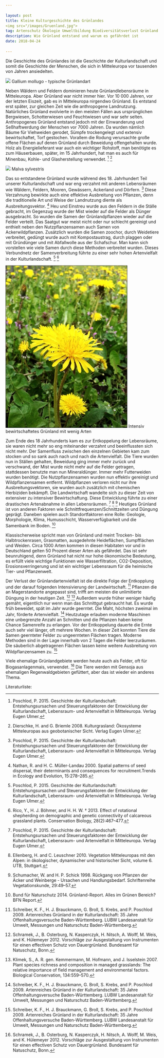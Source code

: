 ```yaml
---

layout: post
title: Kleine Kulturgeschichte des Grünlandes
<img src="/images/Gruenland.jpg">
tag: Artenschutz Ökologie Umweltbildung Biodiversitätsverlust Grünland Kulturlandschaft Kulturgeschichte
description: Wie Grünland entstand und warum es gefährdet ist
date: 2018-04-24

---
```


Die Geschichte des Grünlandes ist die Geschichte der Kulturlandschaft und somit die Geschichte der Menschen, die sich in Mitteleuropa vor tausenden von Jahren ansiedelten.

<span class="image right">
<img src="/images/GalliumMollugo.jpg">
Gallium mollugo - typische Grünlandart
</span>

Neben Wäldern und Feldern dominieren heute Grünlandlebensräume in Mitteleuropa. Aber Grünland war nicht immer hier. Vor 10 000 Jahren, vor der letzten Eiszeit, gab es in Mitteleuropa nirgendwo Grünland. Es entstand erst später, zur gleichen Zeit wie die anthropogene Landnutzung. Natürliches Grünland evolvierte in den meisten Fällen aus ursprünglichen Bergwiesen, Schotterwiesen und Feuchtwiesen und war sehr selten. Anthropogenes Grünland entstand jedoch mit der Einwanderung und Seßhaftwerdung der Menschen vor 7000 Jahren. Da wurden nämlich Bäume für Viehweiden gerodet, Sümpfe trockengelegt und extensiv bewirtschaftet, Torf gestochen. Vorallem die Rodung verursachte große offene Flächen auf denen Grünland durch Beweidung offengehalten wurde. Holz als Energielieferant war auch ein wichtiger Rohstoff, man benötigte es zum Häuserbauen, später, im 15 Jahrhundert, hat man es auch für Minenbau, Kohle- und Glasherstellung verwendet. [^Poschlod2015] [^DierschkeundBriemle2008]

<span class="image right">
<img src="/images/MalvaSylvestris2.jpg">
Malva sylvestris
</span>

Das so entstandene Grünland wurde während des 18. Jahrhundert Teil unserer Kulturlandschaft und war eng verzahnt mit anderen Lebensräumen wie Wäldern, Feldern, Mooren, Gewässern, Ackerland und Dörfern. [^Poschlod2015] Diese Verzahnung bewirkte auch eine effektive Ausbreitung von Pflanzen, denn die traditionelle Art und Weise der Landnutzung diente als Ausbreitungsvektor. [^Nathan2000] Heu und Einstreu wurde aus den Feldern in die Ställe gebracht, im Gegenzug wurde der Mist wieder auf die Felder als Dünger ausgebracht. So wurden die Samen der Grünlandpflanzen wieder auf die Felder verteilt. Das Saatgut war meist nicht oder nur schlecht gereinigt und enthielt neben den Nutzpflanzensamen auch Samen von Ackerwildpflanzen. Zusätzlich wurden die Samen zoochor, durch Weidetiere verbreitet, gedüngt wurde auch mit Kompostaustrag, durch plaggen oder mit Gründünger und mit Abfallwolle aus der Schafschur. Man kann sich vorstellen wie viele Samen durch diese Methoden verbreitet wurden. Dieses Verbundnetz der Samenverbreitung führte zu einer sehr hohen Artenvielfalt in der Kulturlandschaft. [^Poschlod2015] [^Rico2013]

<span class="image right">
<img src="/images/Loewenzahn.jpg">
Intensiv bewirtschaftetes Grünland mit wenig Arten
</span>

Zum Ende des 18 Jahrhunderts kam es zur Entkoppelung der Lebensräume, sie waren nicht mehr so eng miteinander verzahnt und beeinflussten sich nicht mehr. Der Samenfluss zwischen den einzelnen Gebieten kam zum stocken und so sank auch nach und nach die Artenvielfalt. Die Tiere wurden nun in Ställen gehalten, Beweidung ging immer mehr zurück und verschwand, der Mist wurde nicht mehr auf die Felder getragen, stattdessen benutzte man nun Mineraldünger. Immer mehr Futterweiden wurden benötigt. Die Nutzpflanzensamen wurden nun effektiv gereinigt und Wildpflanzensamen entfernt. Wildpflanzen verloren nicht nur ihre Ausbreitungsvektoren, sie wurden auch zusätzlich mit chemischen Herbiziden bekämpft. Die Landwirtschaft wandelte sich zu dieser Zeit von extensiver zu intensiver Bewirtschaftung. Diese Entwicklung führte zu einer drastischen Artenabnahme in allen Lebensräumen. [^Poschlod2015] [^Ellenberg2010] [^Schumacher1998] Heutiges Grünland ist von anderen Faktoren wie Schnittfrequenzen/Schnittzeiten und Düngung geprägt. Daneben spielen auch Standortfaktoren eine Rolle: Geologie, Morphologie, Klima, Humusschicht, Wasserverfügbarkeit und die Samenbank im Boden. [^BundNaturschutz2014]

Klassischerweise spricht man von Grünland und meint Trocken- bis Halbtrockenrasen, Grasmatten, ausgedehnte Heideflächen, Sumpfflächen und Weiden. Circa 1000 Arten kommen in diesen Habitaten vor und in Deutschland gelten 50 Prozent dieser Arten als gefährdet. Das ist sehr beunruhigend, denn Grünland hat nicht nur hohe ökonomische Bedeutung, es erfüllt viele wichtige Funktionen wie Wasserfiltration, CO2-Deposition, Erosionsverringerung und ist ein wichtiger Lebensraum für die heimische Tier- und Pflanzenwelt.

Der Verlust der Grünlandartenvielfalt ist die direkte Folge der Entkopplung und der darauf folgenden Intensivierung der Landwirtschaft. [^Schreiber2009] Pflanzen die an Magerstandorte angepasst sind, trifft am meisten die unlimitierte Düngung in der heutigen Zeit. [^Schramek2012] [^Klimek2007] Außerdem wurde früher weniger häufig gemäht, eigentlich nur wenn man das Schnittgut gebraucht hat. Es wurde früh beweidet, spät im Jahr wurde geerntet. Die Maht, höchsten zweimal im Jahr, förderte Artenvielfalt. [^Schreiber2009] Heutzutage erlauben moderne Maschinen eine unbegrenzte Anzahl an Schnitten und die Pflanzen haben keine Chance Samenreife zu erlangen. Vor der Entkoppelung dauerte die Ernte auch sehr viel länger, oft mehrere Wochen. In dieser Zeit konnten Tiere die Samen geernteter Felder zu ungeernteten Flächen tragen. Moderne Methoden sind in der Lage innerhalb von 2 Tagen die Felder leerzuräumen. Die säuberlich abgetragenen Flächen lassen keine weitere Ausbreitung von Wildpflanzensamen zu. [^Schreiber2009]

Viele ehemalige Grünlandgebiete werden heute auch als Felder, oft für Biogasanlagenmais, verwendet. [^Schramek2012] Die Tiere werden mit Gensoja aus ehemaligen Regenwaldgebieten gefüttert, aber das ist wieder ein anderes Thema.

Literaturliste: 

[^BundNaturschutz2014]: Bund für Naturschutz 2014. Grünland-Report. Alles im Grünen Bereich? BFN Report.

[^DierschkeundBriemle2008]: Dierschke, H. and G. Briemle 2008. Kulturgrasland: Ökosysteme Mitteleuropas aus geobotanischer Sicht. Verlag Eugen Ulmer.

[^Ellenberg2010]: Ellenberg, H. and C. Leuschner 2010. Vegetation Mitteleuropas mit den Alpen: in ökologischer, dynamischer und historischer Sicht, volume 6. UTB, Stuttgart.

[^Klimek2007]: Klimek, S., A. R. gen. Kemmermann, M. Hofmann, and J. Isselstein 2007. Plant species richness and composition in managed grasslands: The relative importance of field management and environmental factors. Biological Conservation, 134:559–570.

[^Nathan2000]: Nathan, R. and H. C. Müller-Landau 2000. Spatial patterns of seed dispersal, their determinants and consequences for recruitment.Trends in Ecology and Evolution, 15:278–285.

[^Poschlod2015]: Poschlod, P. 2015. Geschichte der Kulturlandschaft: Entstehungsursachen und Steuerungsfaktoren der Entwicklung der Kulturlandschaft, Lebensraum- und Artenvielfalt in Mitteleuropa. Verlag Eugen Ulmer.

[^Rico2013]: Rico, Y., H. J. Böhmer, and H. H. W. † 2013. Effect of rotational shepherding on demographic and genetic connectivity of calcareous grassland plants. Conservation Biology, 28(2):467–477.

[^Schramek2012]: Schramek, J., B. Osterburg, N. Kasperczyk, H. Nitsch, A. Wolff, M. Weis, and K. Hülemeyer 2012. Vorschläge zur Ausgestaltung von Instrumenten für einen effectiven Schutz von Dauergrünland. Bundesamt für Natuschutz, Bonn.

[^Schreiber2009]: Schreiber, K. F., H. J. Brauckmann, G. Broll, S. Krebs, and P. Poschlod 2009. Artenreiches Grünland in der Kulturlandschaft: 35 Jahre Offenhaltungsversuche Baden-Württemberg. LUBW Landesanstalt für Umwelt, Messungen und Naturschutz Baden-Württemberg.

[^Schumacher1998]: Schumacher, W. and H. P. Schick 1998. Rückgang von Pflanzen der Äcker und Weinberge - Ursachen und Handlungsbedarf. Schriftenreihe Vegetationskunde, 29:49–57.
